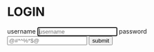 <!DOCTYPE html>
<html lang="en">
  <head>
    <meta charset="UTF-8" />
    <meta name="viewport" content="width=device-width, initial-scale=1.0" />
    <title>sign up/login</title>
    <link rel="stylesheet" href="./assets/master.css">
  </head>
  <body>
    <div class="login">
      <form action="log.php" method="post">
        <h1>LOGIN</h1>
        <label for="inp1">username</label>
        <input
          type="text"
          id="inp1"
          placeholder="username"
          required
          autofocus
        />
        <label for="inp2">password</label>
        <input type="password" id="inp2" required placeholder="@#*^%*$@" />
        <button>submit</button>
      </form>
    </div>
  </body>
</html>
